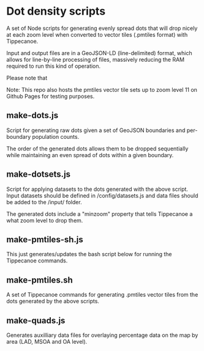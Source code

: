 # Dot density scripts
A set of Node scripts for generating evenly spread dots that will drop nicely at each zoom level when converted to vector tiles (.pmtiles format) with Tippecanoe.

Input and output files are in a GeoJSON-LD (line-delimited) format, which allows for line-by-line processing of files, massively reducing the RAM required to run this kind of operation.

Please note that 

Note: This repo also hosts the pmtiles vector tile sets up to zoom level 11 on Github Pages for testing purposes.

## make-dots.js
Script for generating raw dots given a set of GeoJSON boundaries and per-boundary population counts.

The order of the generated dots allows them to be dropped sequentially while maintaining an even spread of dots within a given boundary.

## make-dotsets.js
Script for applying datasets to the dots generated with the above script. Input datasets should be defined in /config/datasets.js and data files should be added to the /input/ folder.

The generated dots include a "minzoom" property that tells Tippecanoe a what zoom level to drop them.

## make-pmtiles-sh.js
This just generates/updates the bash script below for running the Tippecanoe commands.

## make-pmtiles.sh
A set of Tippecanoe commands for generating .pmtiles vector tiles from the dots generated by the above scripts.

## make-quads.js
Generates auxilliary data files for overlaying percentage data on the map by area (LAD, MSOA and OA level).